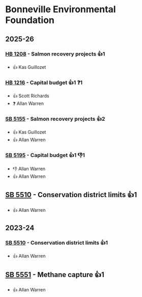 # Bonneville Environmental Foundation
## 2025-26

### [HB 1208](/bill/2025-26/hb/1208/) - Salmon recovery projects 👍1  
* 👍 Kas Guillozet

### [HB 1216](/bill/2025-26/hb/1216/) - Capital budget 👍1  ❓1
* 👍 Scott Richards
* ❓ Allan Warren

### [SB 5155](/bill/2025-26/sb/5155/) - Salmon recovery projects 👍2  
* 👍 Kas Guillozet
* 👍 Allan Warren

### [SB 5195](/bill/2025-26/sb/5195/) - Capital budget 👍1 👎1 
* 👎 Allan Warren
* 👍 Allan Warren

## [SB 5510](/bill/2025-26/sb/5510/) - Conservation district limits 👍1  
* 👍 Allan Warren

## 2023-24

### [SB 5510](/bill/2023-24/sb/5510/) - Conservation district limits 👍1  
* 👍 Allan Warren

## [SB 5551](/bill/2023-24/sb/5551/) - Methane capture 👍1  
* 👍 Allan Warren
